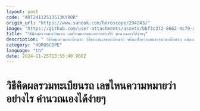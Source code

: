 ```yaml
---
layout: post
code: "ART24112513513KY90R"
origin_url: "https://www.sanook.com/horoscope/294243/"
image: "https://github.com/user-attachments/assets/bbf3c372-8662-4c79-ad58-2210053a9410"
title: "วิธีคิดผลรวมทะเบียนรถ เลขไหนความหมายว่าอย่างไร คำนวณเองได้ง่ายๆ"
description: " วิธีคิดผลรวมทะเบียนรถ วิธีคํานวนเลขทะเบียนรถ พร้อมทั้งความหมายจากทะเบียนรถ แต่ละเลขหมายความว่าอย่างไร"
category: "HOROSCOPE"
language: "th"
date: 2024-11-25T13:55:40.960Z
---
```


# วิธีคิดผลรวมทะเบียนรถ เลขไหนความหมายว่าอย่างไร คำนวณเองได้ง่ายๆ